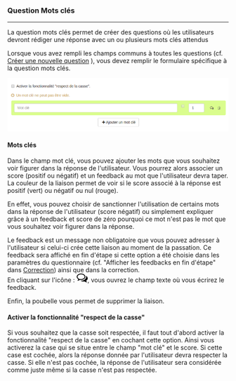 ### Question Mots clés

---

La question mots clés permet de créer des questions où les utilisateurs devront rédiger une réponse avec un ou plusieurs mots clés attendus

Lorsque vous avez rempli les champs communs à toutes les questions \(cf. [Créer une nouvelle question](create_new_question.md) \), vous devez remplir le formulaire spécifique à la question mots clés.

![](images/quiz-fig52.png)

#### Mots clés

Dans le champ mot clé, vous pouvez ajouter les mots que vous souhaitez voir figurer dans la réponse de l'utilisateur. Vous pourrez alors associer un score \(positif ou négatif\) et un feedback au mot que l'utilisateur devra taper. La couleur de la liaison permet de voir si le score associé à la réponse est positif \(vert\) ou négatif ou nul \(rouge\).

En effet, vous pouvez choisir de sanctionner l'utilisation de certains mots dans la réponse de l'utilisateur (score négatif) ou simplement expliquer grâce à un feedback et score de zéro pourquoi ce mot n'est pas le mot que vous souhaitez voir figurer dans la réponse.

Le feedback est un message non obligatoire que vous pouvez adresser à l'utilisateur si celui-ci crée cette liaison au moment de la passation. Ce feedback sera affiché en fin d'étape si cette option a été choisie dans les paramètres du questionnaire \(cf. "Afficher les feedbacks en fin d'étape" dans  [Correction](quiz_parameters_correction.md)\) ainsi que dans la correction.  
En cliquant sur l'icône  : ![](images/quiz-fig20.png), vous ouvrez le champ texte où vous écrirez le feedback.

Enfin, la poubelle vous permet de supprimer la liaison.


#### Activer la fonctionnalité "respect de la casse"

Si vous souhaitez que la casse soit respectée, il faut tout d'abord activer la fonctionnalité "respect de la casse" en cochant cette option. Ainsi vous activerez la case qui se situe entre le champ "mot clé" et le score. Si cette case est cochée, alors la réponse donnée par l'utilisateur devra respecter la casse. Si elle n'est pas cochée, la réponse de l'utilisateur sera considérée comme juste même si la casse n'est pas respectée.




